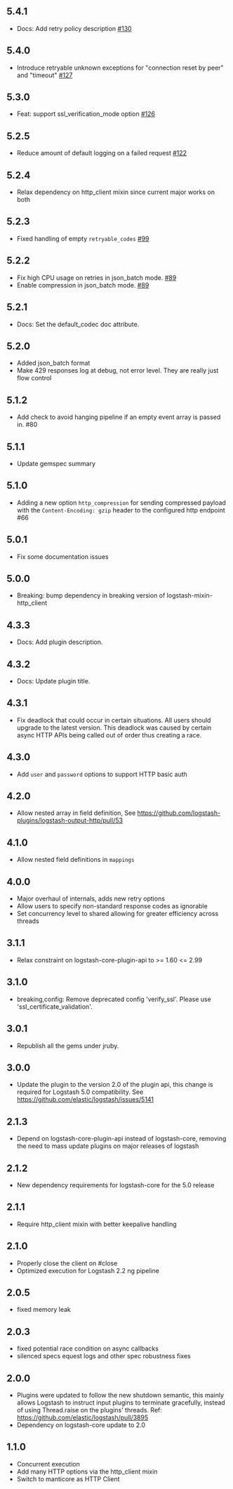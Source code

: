 ## 5.4.1
  - Docs: Add retry policy description [#130](https://github.com/logstash-plugins/logstash-output-http/pull/130) 

## 5.4.0
  - Introduce retryable unknown exceptions for "connection reset by peer" and "timeout" [#127](https://github.com/logstash-plugins/logstash-output-http/pull/127)

## 5.3.0
  - Feat: support ssl_verification_mode option [#126](https://github.com/logstash-plugins/logstash-output-http/pull/126)

## 5.2.5
  - Reduce amount of default logging on a failed request [#122](https://github.com/logstash-plugins/logstash-output-http/pull/122)

## 5.2.4
  - Relax dependency on http_client mixin since current major works on both

## 5.2.3
  - Fixed handling of empty `retryable_codes` [#99](https://github.com/logstash-plugins/logstash-output-http/pull/99)

## 5.2.2
  - Fix high CPU usage on retries in json_batch mode. [#89](https://github.com/logstash-plugins/logstash-output-http/pull/89)
  - Enable compression in json_batch mode. [#89](https://github.com/logstash-plugins/logstash-output-http/pull/89)

## 5.2.1
  - Docs: Set the default_codec doc attribute.

## 5.2.0
  - Added json_batch format
  - Make 429 responses log at debug, not error level. They are really just flow control

## 5.1.2
  - Add check to avoid hanging pipeline if an empty event array is passed in. #80

## 5.1.1
  - Update gemspec summary

## 5.1.0
  - Adding a new option `http_compression` for sending compressed payload with the `Content-Encoding: gzip` header to the configured http endpoint #66

## 5.0.1
  - Fix some documentation issues

## 5.0.0
 - Breaking: bump dependency in breaking version of logstash-mixin-http_client

## 4.3.3
 - Docs: Add plugin description.

## 4.3.2
 - Docs: Update plugin title.

## 4.3.1
 - Fix deadlock that could occur in certain situations. All users should upgrade to the latest version.
   This deadlock was caused by certain async HTTP APIs being called out of order thus creating a race.

## 4.3.0
 - Add `user` and `password` options to support HTTP basic auth
 
## 4.2.0
 - Allow nested array in field definition, See https://github.com/logstash-plugins/logstash-output-http/pull/53

## 4.1.0
 - Allow nested field definitions in `mappings`

## 4.0.0
 - Major overhaul of internals, adds new retry options
 - Allow users to specify non-standard response codes as ignorable
 - Set concurrency level to shared allowing for greater efficiency across threads
 
## 3.1.1
  - Relax constraint on logstash-core-plugin-api to >= 1.60 <= 2.99

## 3.1.0
 - breaking,config: Remove deprecated config 'verify_ssl'. Please use 'ssl_certificate_validation'.

## 3.0.1
 - Republish all the gems under jruby.

## 3.0.0
 - Update the plugin to the version 2.0 of the plugin api, this change is required for Logstash 5.0 compatibility. See https://github.com/elastic/logstash/issues/5141

## 2.1.3
 - Depend on logstash-core-plugin-api instead of logstash-core, removing the need to mass update plugins on major releases of logstash

## 2.1.2
 - New dependency requirements for logstash-core for the 5.0 release

## 2.1.1
 - Require http_client mixin with better keepalive handling


## 2.1.0
 - Properly close the client on #close
 - Optimized execution for Logstash 2.2 ng pipeline

## 2.0.5
 - fixed memory leak

## 2.0.3
 - fixed potential race condition on async callbacks
 - silenced specs equest logs and other spec robustness fixes

## 2.0.0
 - Plugins were updated to follow the new shutdown semantic, this mainly allows Logstash to instruct input plugins to terminate gracefully,
   instead of using Thread.raise on the plugins' threads. Ref: https://github.com/elastic/logstash/pull/3895
 - Dependency on logstash-core update to 2.0

## 1.1.0
 - Concurrent execution
 - Add many HTTP options via the http_client mixin
 - Switch to manticore as HTTP Client

